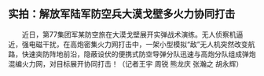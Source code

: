 ## 实拍：解放军陆军防空兵大漠戈壁多火力协同打击
　　近日，第77集团军某防空旅在大漠戈壁展开实弹战术演练。无人侦察机逼近，强电磁干扰，在高炮密集火力网打击中，一架小型模拟“敌”无人机突然改变航路，快速突防阵地前沿，隐蔽设伏的便携式防空导弹分队迅速与高炮分队组成弹炮混编火力网，对目标展开协同打击！（记者王宇 周锐 熊龙庆 张瀚之 胡永辉）

